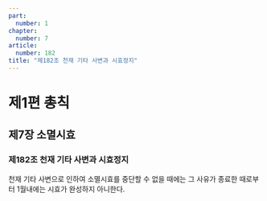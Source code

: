 ```yaml
---
part:
  number: 1
chapter:
  number: 7
article:
  number: 182
title: "제182조 천재 기타 사변과 시효정지"
---
```


# 제1편 총칙

## 제7장 소멸시효

### 제182조 천재 기타 사변과 시효정지

천재 기타 사변으로 인하여 소멸시효를 중단할 수 없을 때에는 그 사유가 종료한 때로부터 1월내에는 시효가 완성하지 아니한다.

